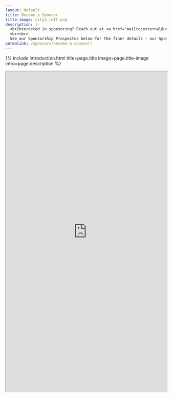 ```yaml
---
layout: default
title: Become a Sponsor
title-image: city3_left.png
description: |-
  <b>Interested in sponsoring? Reach out at <a href="mailto:external@unswdata.com">external@unswdata.com</a>.</b>
  <br><br>
  See our Sponsorship Prospectus below for the finer details - our Sponsorships team would love to have a chat and discuss the possibilities!
permalink: /sponsors/become-a-sponsor/
---
```


{% include introduction.html title=page.title image=page.title-image intro=page.description %}

<div class="hero-body">
  <div class="container">
      <iframe src="https://drive.google.com/file/d/1tVPKrOpUCW4ER4IVusyo-C7SQ5Ojw1b5/preview" width="100%" height="1000"></iframe>
  </div>
</div>
